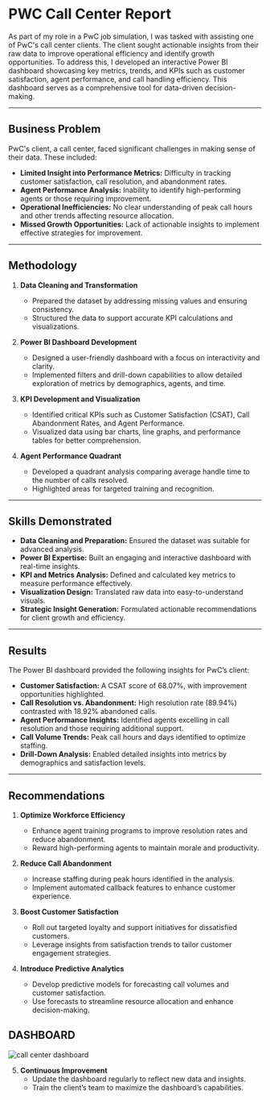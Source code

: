 # PWC Call Center Report
As part of my role in a PwC job simulation, I was tasked with assisting one of PwC's call center clients. The client sought actionable insights from their raw data to improve operational efficiency and identify growth opportunities. To address this, I developed an interactive Power BI dashboard showcasing key metrics, trends, and KPIs such as customer satisfaction, agent performance, and call handling efficiency. This dashboard serves as a comprehensive tool for data-driven decision-making.  

---

## Business Problem  
PwC's client, a call center, faced significant challenges in making sense of their data. These included:  
- **Limited Insight into Performance Metrics:** Difficulty in tracking customer satisfaction, call resolution, and abandonment rates.  
- **Agent Performance Analysis:** Inability to identify high-performing agents or those requiring improvement.  
- **Operational Inefficiencies:** No clear understanding of peak call hours and other trends affecting resource allocation.  
- **Missed Growth Opportunities:** Lack of actionable insights to implement effective strategies for improvement.  

---

## Methodology  
1. **Data Cleaning and Transformation**  
   - Prepared the dataset by addressing missing values and ensuring consistency.  
   - Structured the data to support accurate KPI calculations and visualizations.  

2. **Power BI Dashboard Development**  
   - Designed a user-friendly dashboard with a focus on interactivity and clarity.  
   - Implemented filters and drill-down capabilities to allow detailed exploration of metrics by demographics, agents, and time.  

3. **KPI Development and Visualization**  
   - Identified critical KPIs such as Customer Satisfaction (CSAT), Call Abandonment Rates, and Agent Performance.  
   - Visualized data using bar charts, line graphs, and performance tables for better comprehension.  

4. **Agent Performance Quadrant**  
   - Developed a quadrant analysis comparing average handle time to the number of calls resolved.  
   - Highlighted areas for targeted training and recognition.  


---

## Skills Demonstrated  
- **Data Cleaning and Preparation:** Ensured the dataset was suitable for advanced analysis.  
- **Power BI Expertise:** Built an engaging and interactive dashboard with real-time insights.  
- **KPI and Metrics Analysis:** Defined and calculated key metrics to measure performance effectively.  
- **Visualization Design:** Translated raw data into easy-to-understand visuals.  
- **Strategic Insight Generation:** Formulated actionable recommendations for client growth and efficiency.  

---

## Results  
The Power BI dashboard provided the following insights for PwC’s client:  
- **Customer Satisfaction:** A CSAT score of 68.07%, with improvement opportunities highlighted.  
- **Call Resolution vs. Abandonment:** High resolution rate (89.94%) contrasted with 18.92% abandoned calls.  
- **Agent Performance Insights:** Identified agents excelling in call resolution and those requiring additional support.  
- **Call Volume Trends:** Peak call hours and days identified to optimize staffing.  
- **Drill-Down Analysis:** Enabled detailed insights into metrics by demographics and satisfaction levels.  

---

## Recommendations  
1. **Optimize Workforce Efficiency**  
   - Enhance agent training programs to improve resolution rates and reduce abandonment.  
   - Reward high-performing agents to maintain morale and productivity.  

2. **Reduce Call Abandonment**  
   - Increase staffing during peak hours identified in the analysis.  
   - Implement automated callback features to enhance customer experience.  

3. **Boost Customer Satisfaction**  
   - Roll out targeted loyalty and support initiatives for dissatisfied customers.  
   - Leverage insights from satisfaction trends to tailor customer engagement strategies.  

4. **Introduce Predictive Analytics**  
   - Develop predictive models for forecasting call volumes and customer satisfaction.  
   - Use forecasts to streamline resource allocation and enhance decision-making.
  
## DASHBOARD
![call center dashboard](https://github.com/user-attachments/assets/4ae5e484-a6af-4a77-85f7-a0995a4e66a2)


5. **Continuous Improvement**  
   - Update the dashboard regularly to reflect new data and insights.  
   - Train the client’s team to maximize the dashboard’s capabilities.  


